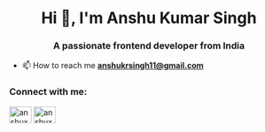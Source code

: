 <h1 align="center">Hi 👋, I'm Anshu Kumar Singh</h1>
<h3 align="center">A passionate frontend developer from India</h3>

- 📫 How to reach me **anshukrsingh11@gmail.com**

<h3 align="left">Connect with me:</h3>
<p align="left">
<a href="https://twitter.com/anshux11" target="blank"><img align="center" src="https://raw.githubusercontent.com/rahuldkjain/github-profile-readme-generator/master/src/images/icons/Social/twitter.svg" alt="anshux11" height="30" width="40" /></a>
<a href="https://linkedin.com/in/anshux11" target="blank"><img align="center" src="https://raw.githubusercontent.com/rahuldkjain/github-profile-readme-generator/master/src/images/icons/Social/linked-in-alt.svg" alt="anshux11" height="30" width="40" /></a>
</p>
